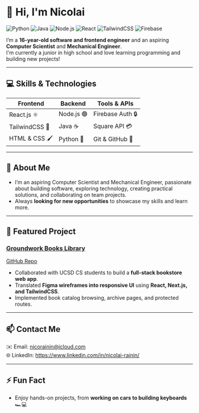 # 👋 Hi, I'm Nicolai

![Python](https://img.shields.io/badge/Python-3776AB?style=for-the-badge&logo=python&logoColor=white) ![Java](https://img.shields.io/badge/Java-007396?style=for-the-badge&logo=java&logoColor=white) ![Node.js](https://img.shields.io/badge/Node.js-339933?style=for-the-badge&logo=node.js&logoColor=white) ![React](https://img.shields.io/badge/React-%E2%9A%9B%EF%B8%8F-61DAFB?style=for-the-badge&logo=react&logoColor=white) ![TailwindCSS](https://img.shields.io/badge/TailwindCSS-06B6D4?style=for-the-badge&logo=tailwind-css&logoColor=white) ![Firebase](https://img.shields.io/badge/Firebase-FFCA28?style=for-the-badge&logo=firebase&logoColor=white)


I’m a **16-year-old software and frontend engineer** and an aspiring **Computer Scientist** and **Mechanical Engineer**.  
I'm currently a junior in high school and love learning programming and building new projects!  

---

## 💻 Skills & Technologies

| Frontend | Backend | Tools & APIs |
|----------|---------|--------------|
| React.js ⚛️ | Node.js 🟢 | Firebase Auth 🔒 |
| TailwindCSS 🎨 | Java ☕ | Square API 💳 |
| HTML & CSS 🖌️ | Python 🐍 | Git & GitHub 🐙 |

---

## 🚀 About Me
- I’m an aspiring Computer Scientist and Mechanical Engineer, passionate about building software, exploring technology, creating practical solutions, and collaborating on team projects.
- Always **looking for new opportunities** to showcase my skills and learn more.

---

## 📂 Featured Project

### [Groundwork Books Library](https://gw-website-react.vercel.app)
[GitHub Repo](https://github.com/Groundwork-Books/gw-website-react)

- Collaborated with UCSD CS students to build a **full-stack bookstore web app**.  
- Translated **Figma wireframes into responsive UI** using **React, Next.js, and TailwindCSS**.  
- Implemented book catalog browsing, archive pages, and protected routes.  

---

## 📫 Contact Me
✉️ Email: [nicorainin@icloud.com](mailto:nicorainin@icloud.com)  
🌐 LinkedIn: https://www.linkedin.com/in/nicolai-rainin/

---

## ⚡ Fun Fact
- Enjoy hands-on projects, from **working on cars to building keyboards** 🏎️💻
